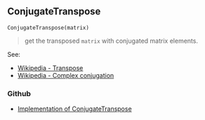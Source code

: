 ## ConjugateTranspose

```
ConjugateTranspose(matrix)
```

> get the transposed `matrix` with conjugated matrix elements.

See:  
* [Wikipedia - Transpose](http://en.wikipedia.org/wiki/Transpose) 
* [Wikipedia - Complex conjugation](http://en.wikipedia.org/wiki/Complex_conjugation)
 

### Github

* [Implementation of ConjugateTranspose](https://github.com/axkr/symja_android_library/blob/master/symja_android_library/matheclipse-core/src/main/java/org/matheclipse/core/builtin/LinearAlgebra.java#L862) 
